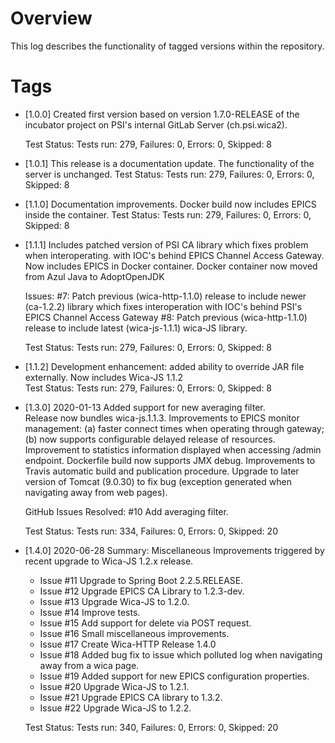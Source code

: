 # Overview

This log describes the functionality of tagged versions within the repository.

# Tags  
* [1.0.0] 
  Created first version based on version 1.7.0-RELEASE of the incubator project on PSI's 
  internal GitLab Server (ch.psi.wica2).
  
  Test Status: Tests run: 279, Failures: 0, Errors: 0, Skipped: 8
  
* [1.0.1] 
  This release is a documentation update. The functionality of the server is unchanged.
  Test Status: Tests run: 279, Failures: 0, Errors: 0, Skipped: 8
    
* [1.1.0] 
  Documentation improvements. Docker build now includes EPICS inside the container.
  Test Status: Tests run: 279, Failures: 0, Errors: 0, Skipped: 8
   
* [1.1.1] 
  Includes patched version of PSI CA library which fixes problem when interoperating.
  with IOC's behind EPICS Channel Access Gateway.
  Now includes EPICS in Docker container. 
  Docker container now moved from Azul Java to AdoptOpenJDK
    
  Issues:
  #7: Patch previous (wica-http-1.1.0) release to include newer (ca-1.2.2) library which fixes interoperation with IOC's behind PSI's EPICS Channel Access Gateway
  #8: Patch previous (wica-http-1.1.0) release to include latest (wica-js-1.1.1) wica-JS library.
   
  Test Status: Tests run: 279, Failures: 0, Errors: 0, Skipped: 8
   
* [1.1.2] 
  Development enhancement: added ability to override JAR file externally.
  Now includes Wica-JS 1.1.2    
  Test Status: Tests run: 279, Failures: 0, Errors: 0, Skipped: 8
   
* [1.3.0] 2020-01-13
  Added support for new averaging filter.    
  Release now bundles wica-js.1.1.3.
  Improvements to EPICS monitor management: (a) faster connect times when operating through gateway; (b) now
  supports configurable delayed release of resources.
  Improvement to statistics information displayed when accessing /admin endpoint.
  Dockerfile build now supports JMX debug. 
  Improvements to Travis automatic build and publication procedure.
  Upgrade to later version of Tomcat (9.0.30) to fix bug (exception generated when navigating away from web pages).

  GitHub Issues Resolved:
  #10 Add averaging filter.
  
  Test Status: Tests run: 334, Failures: 0, Errors: 0, Skipped: 20
  
* [1.4.0] 2020-06-28
  Summary: Miscellaneous Improvements triggered by recent upgrade to Wica-JS 1.2.x release.
  * Issue #11 Upgrade to Spring Boot 2.2.5.RELEASE.
  * Issue #12 Upgrade EPICS CA Library to 1.2.3-dev.
  * Issue #13 Upgrade Wica-JS to 1.2.0.
  * Issue #14 Improve tests.
  * Issue #15 Add support for delete via POST request.
  * Issue #16 Small miscellaneous improvements.
  * Issue #17 Create Wica-HTTP Release 1.4.0
  * Issue #18 Added bug fix to issue which polluted log when navigating away from a wica page. 
  * Issue #19 Added support for new EPICS configuration properties.
  * Issue #20 Upgrade Wica-JS to 1.2.1. 
  * Issue #21 Upgrade EPICS CA library to 1.3.2.
  * Issue #22 Upgrade Wica-JS to 1.2.2. 
  
  Test Status: Tests run: 340, Failures: 0, Errors: 0, Skipped: 20  